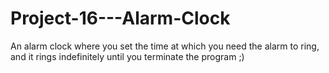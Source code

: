 # Project-16---Alarm-Clock
An alarm clock where you set the time at which you need the alarm to ring, and it rings indefinitely until you terminate the program ;)
